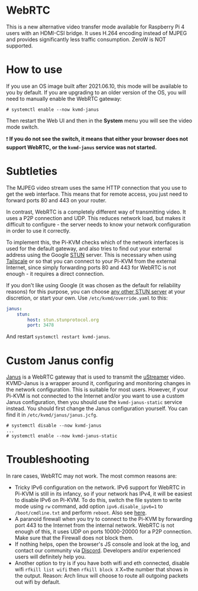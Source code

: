 # WebRTC
This is a new alternative video transfer mode available for Raspberry Pi 4 users with an HDMI-CSI bridge.
It uses H.264 encoding instead of MJPEG and provides significantly less traffic consumption. ZeroW is NOT supported.

# How to use
If you use an OS image built after 2021.06.10, this mode will be available to you by default.
If you are upgrading to an older version of the OS, you will need to manually enable the WebRTC gateway:
```
# systemctl enable --now kvmd-janus
```
Then restart the Web UI and then in the **System** menu you will see the video mode switch.

:exclamation: **If you do not see the switch, it means that either your browser does not support WebRTC, or the `kvmd-janus` service was not started.**

# Subtleties
The MJPEG video stream uses the same HTTP connection that you use to get the web interface.
This means that for remote access, you just need to forward ports 80 and 443 on your router.

In contrast, WebRTC is a completely different way of transmitting video.
It uses a P2P connection and UDP. This reduces network load, but makes it difficult to configure -
the server needs to know your network configuration in order to use it correctly.

To implement this, the Pi-KVM checks which of the network interfaces is used for the default gateway,
and also tries to find out your external address using the Google [STUN](https://en.wikipedia.org/wiki/STUN) server.
This is necessary when using [Tailscale](tailscale.md) or so that you can connect to your Pi-KVM from the external Internet,
since simply forwarding ports 80 and 443 for WebRTC is not enough - it requires a direct connection.

If you don't like using Google (it was chosen as the default for reliability reasons) for this purpose,
you can choose [any other STUN server](https://www.voip-info.org/stun/) at your discretion, or start your own.
Use `/etc/kvmd/override.yaml` to this:
```yaml
janus:
    stun:
        host: stun.stunprotocol.org
        port: 3478
```
And restart `systemctl restart kvmd-janus`.

# Custom Janus config
[Janus](https://janus.conf.meetecho.com) is a WebRTC gateway that is used to transmit the [uStreamer](https://github.com/pikvm/ustreamer) video.
KVMD-Janus is a wrapper around it, configuring and monitoring changes in the network configuration. This is suitable for most users.
However, if your Pi-KVM is not connected to the Internet and/or you want to use a custom Janus configuration,
then you should use the `kvmd-janus-static` service instead. You should first change the Janus configuration yourself.
You can find it in `/etc/kvmd/janus/janus.jcfg`.

```
# systemctl disable --now kvmd-janus
...
# systemctl enable --now kvmd-janus-static
```

# Troubleshooting
In rare cases, WebRTC may not work. The most common reasons are:
* Tricky IPv6 configuration on the network. IPv6 support for WebRTC in Pi-KVM is still in its infancy, so if your network has IPv4, it will be easiest to disable IPv6 on Pi-KVM. To do this, switch the file system to write mode using `rw` command, add option `ipv6.disable_ipv6=1` to `/boot/cmdline.txt` and perform `reboot`. Also see [here](https://wiki.archlinux.org/title/IPv6#Disable_IPv6).
* A paranoid firewall when you try to connect to the Pi-KVM by forwarding port 443 to the Internet from the internal network. WebRTC is not enough of this, it uses UDP on ports 10000-20000 for a P2P connection. Make sure that the Firewall does not block them.
* If nothing helps, open the browser's JS console and look at the log, and contact our community via [Discord](https://discord.gg/bpmXfz5). Developers and/or experienced users will definitely help you.
* Another option to try is if you have both wifi and eth connected, disable wifi `rfkill list wifi` then `rfkill block X` X=the number that shows in the output. Reason: Arch linux will choose to route all outgoing packets out wifi by default.
